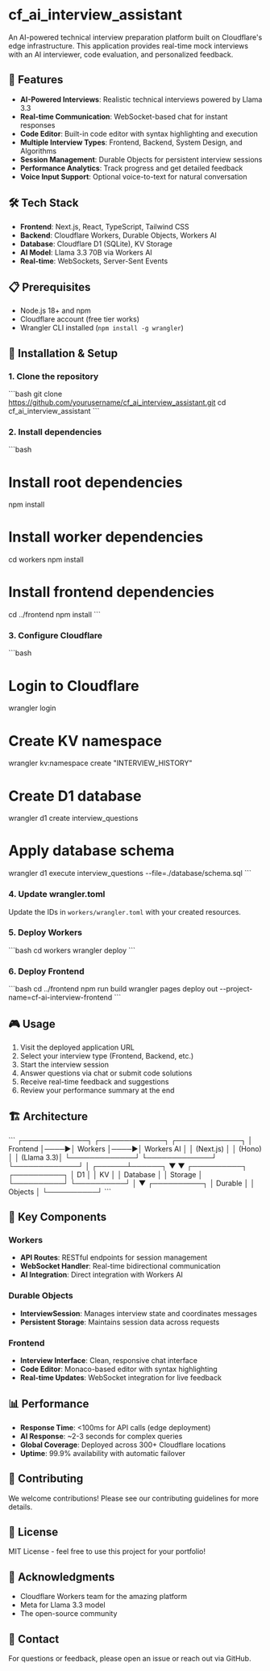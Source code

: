 # cf_ai_interview_assistant

An AI-powered technical interview preparation platform built on Cloudflare's edge infrastructure. This application provides real-time mock interviews with an AI interviewer, code evaluation, and personalized feedback.

## 🚀 Features

- **AI-Powered Interviews**: Realistic technical interviews powered by Llama 3.3
- **Real-time Communication**: WebSocket-based chat for instant responses
- **Code Editor**: Built-in code editor with syntax highlighting and execution
- **Multiple Interview Types**: Frontend, Backend, System Design, and Algorithms
- **Session Management**: Durable Objects for persistent interview sessions
- **Performance Analytics**: Track progress and get detailed feedback
- **Voice Input Support**: Optional voice-to-text for natural conversation

## 🛠️ Tech Stack

- **Frontend**: Next.js, React, TypeScript, Tailwind CSS
- **Backend**: Cloudflare Workers, Durable Objects, Workers AI
- **Database**: Cloudflare D1 (SQLite), KV Storage
- **AI Model**: Llama 3.3 70B via Workers AI
- **Real-time**: WebSockets, Server-Sent Events

## 📋 Prerequisites

- Node.js 18+ and npm
- Cloudflare account (free tier works)
- Wrangler CLI installed (`npm install -g wrangler`)

## 🔧 Installation & Setup

### 1. Clone the repository
\`\`\`bash
git clone https://github.com/yourusername/cf_ai_interview_assistant.git
cd cf_ai_interview_assistant
\`\`\`

### 2. Install dependencies
\`\`\`bash
# Install root dependencies
npm install

# Install worker dependencies
cd workers
npm install

# Install frontend dependencies
cd ../frontend
npm install
\`\`\`

### 3. Configure Cloudflare
\`\`\`bash
# Login to Cloudflare
wrangler login

# Create KV namespace
wrangler kv:namespace create "INTERVIEW_HISTORY"

# Create D1 database
wrangler d1 create interview_questions

# Apply database schema
wrangler d1 execute interview_questions --file=./database/schema.sql
\`\`\`

### 4. Update wrangler.toml
Update the IDs in `workers/wrangler.toml` with your created resources.

### 5. Deploy Workers
\`\`\`bash
cd workers
wrangler deploy
\`\`\`

### 6. Deploy Frontend
\`\`\`bash
cd ../frontend
npm run build
wrangler pages deploy out --project-name=cf-ai-interview-frontend
\`\`\`

## 🎮 Usage

1. Visit the deployed application URL
2. Select your interview type (Frontend, Backend, etc.)
3. Start the interview session
4. Answer questions via chat or submit code solutions
5. Receive real-time feedback and suggestions
6. Review your performance summary at the end

## 🏗️ Architecture

\`\`\`
┌─────────────┐     ┌─────────────┐     ┌─────────────┐
│   Frontend  │────▶│   Workers   │────▶│  Workers AI │
│  (Next.js)  │     │   (Hono)    │     │  (Llama 3.3)│
└─────────────┘     └─────────────┘     └─────────────┘
                           │
                    ┌──────┴──────┐
                    ▼             ▼
              ┌──────────┐  ┌──────────┐
              │    D1    │  │    KV    │
              │ Database │  │  Storage │
              └──────────┘  └──────────┘
                    │
                    ▼
              ┌──────────┐
              │ Durable  │
              │ Objects  │
              └──────────┘
\`\`\`

## 🔑 Key Components

### Workers
- **API Routes**: RESTful endpoints for session management
- **WebSocket Handler**: Real-time bidirectional communication
- **AI Integration**: Direct integration with Workers AI

### Durable Objects
- **InterviewSession**: Manages interview state and coordinates messages
- **Persistent Storage**: Maintains session data across requests

### Frontend
- **Interview Interface**: Clean, responsive chat interface
- **Code Editor**: Monaco-based editor with syntax highlighting
- **Real-time Updates**: WebSocket integration for live feedback

## 📊 Performance

- **Response Time**: <100ms for API calls (edge deployment)
- **AI Response**: ~2-3 seconds for complex queries
- **Global Coverage**: Deployed across 300+ Cloudflare locations
- **Uptime**: 99.9% availability with automatic failover

## 🤝 Contributing

We welcome contributions! Please see our contributing guidelines for more details.

## 📝 License

MIT License - feel free to use this project for your portfolio!

## 🙏 Acknowledgments

- Cloudflare Workers team for the amazing platform
- Meta for Llama 3.3 model
- The open-source community

## 📧 Contact

For questions or feedback, please open an issue or reach out via GitHub.